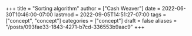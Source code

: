 +++
title = "Sorting algorithm"
author = ["Cash Weaver"]
date = 2022-06-30T10:46:00-07:00
lastmod = 2022-09-05T14:51:27-07:00
tags = ["concept", "concept"]
categories = ["concept"]
draft = false
aliases = "/posts/093fae33-1843-4271-b7cd-336553b9aac9"
+++
